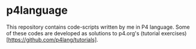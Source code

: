 # p4language
This repository contains code-scripts written by me in P4 language. Some of these codes are developed as solutions to p4.org's (tutorial exercises)[https://github.com/p4lang/tutorials].


